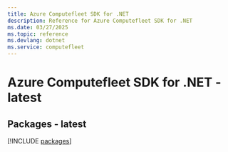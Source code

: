 ```yaml
---
title: Azure Computefleet SDK for .NET
description: Reference for Azure Computefleet SDK for .NET
ms.date: 03/27/2025
ms.topic: reference
ms.devlang: dotnet
ms.service: computefleet
---
```

# Azure Computefleet SDK for .NET - latest
## Packages - latest
[!INCLUDE [packages](computefleet-index.md)]